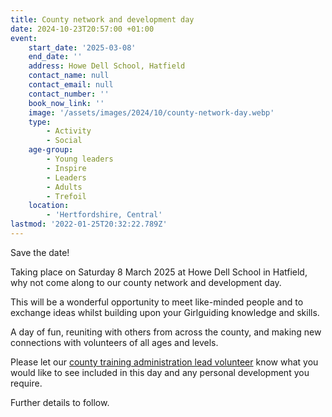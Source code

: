 ```yaml
---
title: County network and development day
date: 2024-10-23T20:57:00 +01:00
event:
    start_date: '2025-03-08'
    end_date: ''
    address: Howe Dell School, Hatfield
    contact_name: null
    contact_email: null
    contact_number: ''
    book_now_link: ''
    image: '/assets/images/2024/10/county-network-day.webp'
    type:
        - Activity
        - Social
    age-group:
        - Young leaders
        - Inspire
        - Leaders
        - Adults
        - Trefoil
    location:
        - 'Hertfordshire, Central'
lastmod: '2022-01-25T20:32:22.789Z'
---
```

Save the date!

Taking place on Saturday 8 March 2025 at Howe Dell School in Hatfield, why not come along to our county network and development day.

This will be a wonderful opportunity to meet like-minded people and to exchange ideas whilst building upon your Girlguiding knowledge and skills.

A day of fun, reuniting with others from across the county, and making new connections with volunteers of all ages and levels.

Please let our [county training administration lead volunteer](guidingdev@girlguidinghertfordshire.org.uk) know what you would like to see included in this day and any personal development you require.

Further details to follow.
